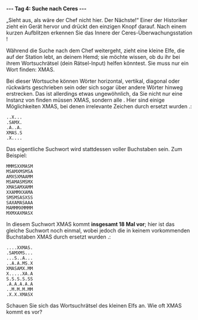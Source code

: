**--- Tag 4: Suche nach Ceres ---**

„Sieht aus, als wäre der Chef nicht hier. Der Nächste!“ Einer der Historiker zieht ein Gerät hervor und drückt den einzigen Knopf darauf. Nach einem kurzen Aufblitzen erkennen Sie das Innere der Ceres-Überwachungsstation !

Während die Suche nach dem Chef weitergeht, zieht eine kleine Elfe, die auf der Station lebt, an deinem Hemd; sie möchte wissen, ob du ihr bei ihrem Wortsuchrätsel (dein Rätsel-Input) helfen könntest. Sie muss nur ein Wort finden: XMAS.

Bei dieser Wortsuche können Wörter horizontal, vertikal, diagonal oder rückwärts geschrieben sein oder sich sogar über andere Wörter hinweg erstrecken. Das ist allerdings etwas ungewöhnlich, da Sie nicht nur eine Instanz von finden müssen XMAS, sondern alle . Hier sind einige Möglichkeiten XMAS, bei denen irrelevante Zeichen durch ersetzt wurden .:

```
..X...
.SAMX.
.A..A.
XMAS.S
.X....
```

Das eigentliche Suchwort wird stattdessen voller Buchstaben sein. Zum Beispiel:

```
MMMSXXMASM
MSAMXMSMSA
AMXSXMAAMM
MSAMASMSMX
XMASAMXAMM
XXAMMXXAMA
SMSMSASXSS
SAXAMASAAA
MAMMMXMMMM
MXMXAXMASX
```

In diesem Suchwort XMAS kommt **insgesamt 18 Mal vor**; hier ist das gleiche Suchwort noch einmal, wobei jedoch die in keinem vorkommenden Buchstaben XMAS durch ersetzt wurden .:

```
....XXMAS.
.SAMXMS...
...S..A...
..A.A.MS.X
XMASAMX.MM
X.....XA.A
S.S.S.S.SS
.A.A.A.A.A
..M.M.M.MM
.X.X.XMASX
```

Schauen Sie sich das Wortsuchrätsel des kleinen Elfs an. Wie oft XMAS kommt es vor?
